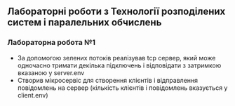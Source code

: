## Лабораторні роботи з Технології розподілених систем і паралельних обчислень
### Лабораторна робота №1
* За допомогою зелених потоків реалізував tcp сервер, який може одночасно тримати декілька підключень 
і відповідати з затримкою вказаною у server.env 
* Створив мікросервіс для створення клієнтів і відправлення повідомлень на сервер 
(кількість клієнтів і повідомлень вказується у client.env)
